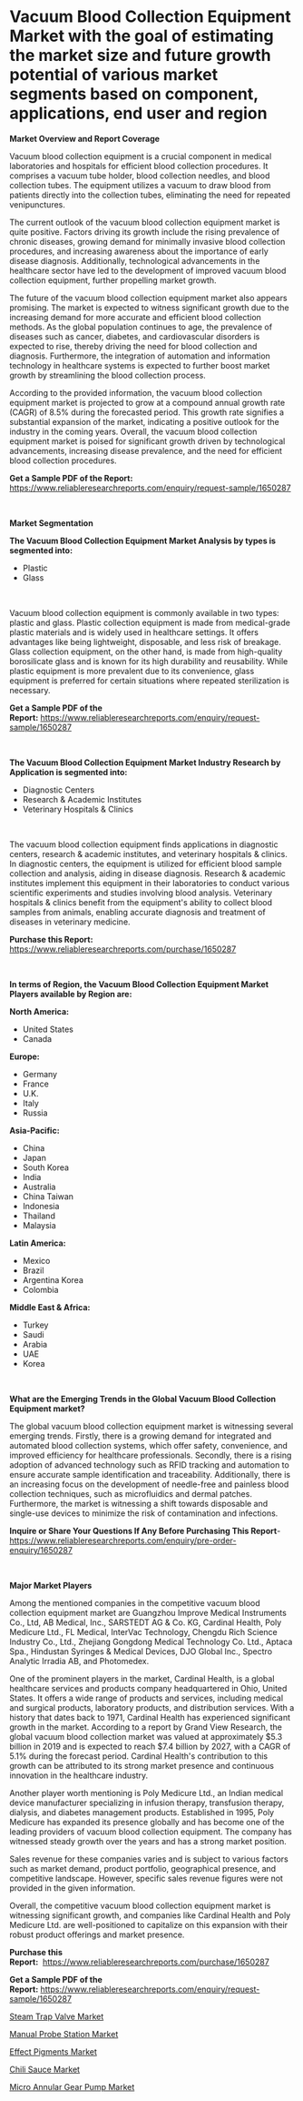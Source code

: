 <p><h1>Vacuum Blood Collection Equipment Market with the goal of estimating the market size and future growth potential of various market segments based on component, applications, end user and region</h1></p><p><strong>Market Overview and Report Coverage</strong></p>
<p><p>Vacuum blood collection equipment is a crucial component in medical laboratories and hospitals for efficient blood collection procedures. It comprises a vacuum tube holder, blood collection needles, and blood collection tubes. The equipment utilizes a vacuum to draw blood from patients directly into the collection tubes, eliminating the need for repeated venipunctures.</p><p>The current outlook of the vacuum blood collection equipment market is quite positive. Factors driving its growth include the rising prevalence of chronic diseases, growing demand for minimally invasive blood collection procedures, and increasing awareness about the importance of early disease diagnosis. Additionally, technological advancements in the healthcare sector have led to the development of improved vacuum blood collection equipment, further propelling market growth.</p><p>The future of the vacuum blood collection equipment market also appears promising. The market is expected to witness significant growth due to the increasing demand for more accurate and efficient blood collection methods. As the global population continues to age, the prevalence of diseases such as cancer, diabetes, and cardiovascular disorders is expected to rise, thereby driving the need for blood collection and diagnosis. Furthermore, the integration of automation and information technology in healthcare systems is expected to further boost market growth by streamlining the blood collection process.</p><p>According to the provided information, the vacuum blood collection equipment market is projected to grow at a compound annual growth rate (CAGR) of 8.5% during the forecasted period. This growth rate signifies a substantial expansion of the market, indicating a positive outlook for the industry in the coming years. Overall, the vacuum blood collection equipment market is poised for significant growth driven by technological advancements, increasing disease prevalence, and the need for efficient blood collection procedures.</p></p>
<p><strong>Get a Sample PDF of the Report:</strong> <a href="https://www.reliableresearchreports.com/enquiry/request-sample/1650287">https://www.reliableresearchreports.com/enquiry/request-sample/1650287</a></p>
<p>&nbsp;</p>
<p><strong>Market Segmentation</strong></p>
<p><strong>The Vacuum Blood Collection Equipment Market Analysis by types is segmented into:</strong></p>
<p><ul><li>Plastic</li><li>Glass</li></ul></p>
<p>&nbsp;</p>
<p><p>Vacuum blood collection equipment is commonly available in two types: plastic and glass. Plastic collection equipment is made from medical-grade plastic materials and is widely used in healthcare settings. It offers advantages like being lightweight, disposable, and less risk of breakage. Glass collection equipment, on the other hand, is made from high-quality borosilicate glass and is known for its high durability and reusability. While plastic equipment is more prevalent due to its convenience, glass equipment is preferred for certain situations where repeated sterilization is necessary.</p></p>
<p><strong>Get a Sample PDF of the Report:</strong>&nbsp;<a href="https://www.reliableresearchreports.com/enquiry/request-sample/1650287">https://www.reliableresearchreports.com/enquiry/request-sample/1650287</a></p>
<p>&nbsp;</p>
<p><strong>The Vacuum Blood Collection Equipment Market Industry Research by Application is segmented into:</strong></p>
<p><ul><li>Diagnostic Centers</li><li>Research & Academic Institutes</li><li>Veterinary Hospitals & Clinics</li></ul></p>
<p>&nbsp;</p>
<p><p>The vacuum blood collection equipment finds applications in diagnostic centers, research & academic institutes, and veterinary hospitals & clinics. In diagnostic centers, the equipment is utilized for efficient blood sample collection and analysis, aiding in disease diagnosis. Research & academic institutes implement this equipment in their laboratories to conduct various scientific experiments and studies involving blood analysis. Veterinary hospitals & clinics benefit from the equipment's ability to collect blood samples from animals, enabling accurate diagnosis and treatment of diseases in veterinary medicine.</p></p>
<p><strong>Purchase this Report:</strong>&nbsp; <a href="https://www.reliableresearchreports.com/purchase/1650287">https://www.reliableresearchreports.com/purchase/1650287</a></p>
<p>&nbsp;</p>
<p><strong>In terms of Region, the Vacuum Blood Collection Equipment Market Players available by Region are:</strong></p>
<p>
    <p> <strong> North America: </strong>
        <ul>
            <li>United States</li>
            <li>Canada</li>
        </ul>
        </p> 
    <p> <strong> Europe: </strong>
        <ul>
            <li>Germany</li>
            <li>France</li>
            <li>U.K.</li>
            <li>Italy</li>
            <li>Russia</li>
        </ul>
        </p> 
    <p> <strong> Asia-Pacific: </strong>
        <ul>
            <li>China</li>
            <li>Japan</li>
            <li>South Korea</li>
            <li>India</li>
            <li>Australia</li>
            <li>China Taiwan</li>
            <li>Indonesia</li>
            <li>Thailand</li>
            <li>Malaysia</li>
        </ul>
        </p> 
    <p> <strong> Latin America: </strong>
        <ul>
            <li>Mexico</li>
            <li>Brazil</li>
            <li>Argentina Korea</li>
            <li>Colombia</li>
        </ul>
        </p> 
    <p> <strong> Middle East & Africa: </strong>
        <ul>
            <li>Turkey</li>
            <li>Saudi</li>
            <li>Arabia</li>
            <li>UAE</li>
            <li>Korea</li>
        </ul>
    </p>
    </p>
<p>&nbsp;</p>
<p><strong>What are the Emerging Trends in the Global Vacuum Blood Collection Equipment market?</strong></p>
<p><p>The global vacuum blood collection equipment market is witnessing several emerging trends. Firstly, there is a growing demand for integrated and automated blood collection systems, which offer safety, convenience, and improved efficiency for healthcare professionals. Secondly, there is a rising adoption of advanced technology such as RFID tracking and automation to ensure accurate sample identification and traceability. Additionally, there is an increasing focus on the development of needle-free and painless blood collection techniques, such as microfluidics and dermal patches. Furthermore, the market is witnessing a shift towards disposable and single-use devices to minimize the risk of contamination and infections.</p></p>
<p><strong>Inquire or Share Your Questions If Any Before Purchasing This Report</strong>- <a href="https://www.reliableresearchreports.com/enquiry/pre-order-enquiry/1650287">https://www.reliableresearchreports.com/enquiry/pre-order-enquiry/1650287</a></p>
<p>&nbsp;</p>
<p><strong>Major Market Players</strong></p>
<p><p>Among the mentioned companies in the competitive vacuum blood collection equipment market are Guangzhou Improve Medical Instruments Co., Ltd, AB Medical, Inc., SARSTEDT AG & Co. KG, Cardinal Health, Poly Medicure Ltd., FL Medical, InterVac Technology, Chengdu Rich Science Industry Co., Ltd., Zhejiang Gongdong Medical Technology Co. Ltd., Aptaca Spa., Hindustan Syringes & Medical Devices, DJO Global Inc., Spectro Analytic Irradia AB, and Photomedex.</p><p>One of the prominent players in the market, Cardinal Health, is a global healthcare services and products company headquartered in Ohio, United States. It offers a wide range of products and services, including medical and surgical products, laboratory products, and distribution services. With a history that dates back to 1971, Cardinal Health has experienced significant growth in the market. According to a report by Grand View Research, the global vacuum blood collection market was valued at approximately $5.3 billion in 2019 and is expected to reach $7.4 billion by 2027, with a CAGR of 5.1% during the forecast period. Cardinal Health's contribution to this growth can be attributed to its strong market presence and continuous innovation in the healthcare industry.</p><p>Another player worth mentioning is Poly Medicure Ltd., an Indian medical device manufacturer specializing in infusion therapy, transfusion therapy, dialysis, and diabetes management products. Established in 1995, Poly Medicure has expanded its presence globally and has become one of the leading providers of vacuum blood collection equipment. The company has witnessed steady growth over the years and has a strong market position.</p><p>Sales revenue for these companies varies and is subject to various factors such as market demand, product portfolio, geographical presence, and competitive landscape. However, specific sales revenue figures were not provided in the given information.</p><p>Overall, the competitive vacuum blood collection equipment market is witnessing significant growth, and companies like Cardinal Health and Poly Medicure Ltd. are well-positioned to capitalize on this expansion with their robust product offerings and market presence.</p></p>
<p><strong>Purchase this Report:</strong>&nbsp;&nbsp;<a href="https://www.reliableresearchreports.com/purchase/1650287">https://www.reliableresearchreports.com/purchase/1650287</a></p>
<p></p>
<p><strong>Get a Sample PDF of the Report:</strong>&nbsp;<a href="https://www.reliableresearchreports.com/enquiry/request-sample/1650287">https://www.reliableresearchreports.com/enquiry/request-sample/1650287</a></p>
<p><p><a href="https://www.linkedin.com/pulse/steam-trap-valve-market-challenges-opportunities-growth-3gkoe/">Steam Trap Valve Market</a></p><p><a href="https://www.linkedin.com/pulse/manual-probe-station-market-share-amp-new-trends-analysis-report-pxj2e/">Manual Probe Station Market</a></p><p><a href="https://medium.com/@helalkhan4512/effect-pigments-market-size-growth-forecast-2023-2030-87484f7c30d1">Effect Pigments Market</a></p><p><a href="https://medium.com/@mahimohanrp23/chili-sauce-market-size-growth-forecast-2023-2030-0d700cdf4f67">Chili Sauce Market</a></p><p><a href="https://www.linkedin.com/pulse/micro-annular-gear-pump-market-insights-players-forecast-till-tpnxe/">Micro Annular Gear Pump Market</a></p></p>